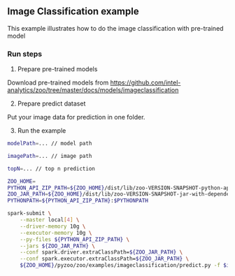 ## Image Classification example
This example illustrates how to do the image classification with pre-trained model

### Run steps
1. Prepare pre-trained models

Download pre-trained models from https://github.com/intel-analytics/zoo/tree/master/docs/models/imageclassification

2. Prepare predict dataset

Put your image data for prediction in one folder.

3. Run the example

```bash
modelPath=... // model path

imagePath=... // image path

topN=... // top n prediction

ZOO_HOME=
PYTHON_API_ZIP_PATH=${ZOO_HOME}/dist/lib/zoo-VERSION-SNAPSHOT-python-api.zip
ZOO_JAR_PATH=${ZOO_HOME}/dist/lib/zoo-VERSION-SNAPSHOT-jar-with-dependencies.jar
PYTHONPATH=${PYTHON_API_ZIP_PATH}:$PYTHONPATH

spark-submit \
    --master local[4] \
    --driver-memory 10g \
    --executor-memory 10g \
    --py-files ${PYTHON_API_ZIP_PATH} \
    --jars ${ZOO_JAR_PATH} \
    --conf spark.driver.extraClassPath=${ZOO_JAR_PATH} \
    --conf spark.executor.extraClassPath=${ZOO_JAR_PATH} \
    ${ZOO_HOME}/pyzoo/zoo/examples/imageclassification/predict.py -f $imagePath --model $modelPath --topN 5
```